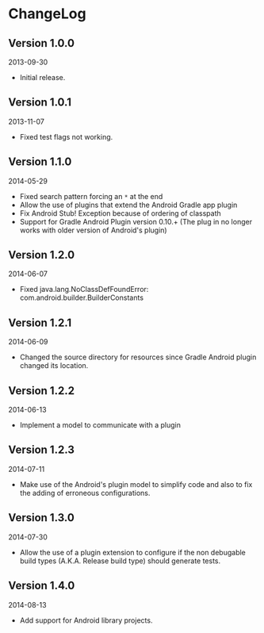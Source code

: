 ChangeLog
==========

Version 1.0.0
----------------------------
2013-09-30

- Initial release.

Version 1.0.1
----------------------------
2013-11-07

- Fixed test flags not working.

Version 1.1.0
-----------------------------
2014-05-29

- Fixed search pattern forcing an `*` at the end
- Allow the use of plugins that extend the Android Gradle app plugin
- Fix Android Stub! Exception because of ordering of classpath
- Support for Gradle Android Plugin version 0.10.+ (The plug in no longer works with older version of Android's plugin)

Version 1.2.0
-----------------------------
2014-06-07

- Fixed java.lang.NoClassDefFoundError: com.android.builder.BuilderConstants

Version 1.2.1
-----------------------------
2014-06-09

- Changed the source directory for resources since Gradle Android plugin changed its location.

Version 1.2.2
-----------------------------
2014-06-13

- Implement a model to communicate with a plugin

Version 1.2.3
-----------------------------
2014-07-11

- Make use of the Android's plugin model to simplify code and also to fix the adding of erroneous configurations.

Version 1.3.0
-----------------------------
2014-07-30

- Allow the use of a plugin extension to configure if the non debugable build types (A.K.A. Release build type) should generate tests.

Version 1.4.0
-----------------------------
2014-08-13

- Add support for Android library projects.
